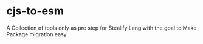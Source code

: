 # cjs-to-esm
A Collection of tools only as pre step for Stealify Lang with the goal to Make Package migration easy.
